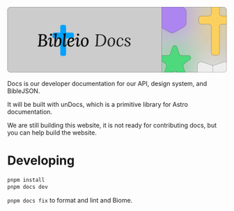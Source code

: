 ![banner](/.github/assets/gh-docs.png)

Docs is our developer documentation for our API, design system, and BibleJSON.

It will be built with unDocs, which is a primitive library for Astro documentation.

We are still building this website, it is not ready for contributing docs, but you can help build the website.

# Developing

```bash
pnpm install
pnpm docs dev
```

`pnpm docs fix` to format and lint and Biome.
